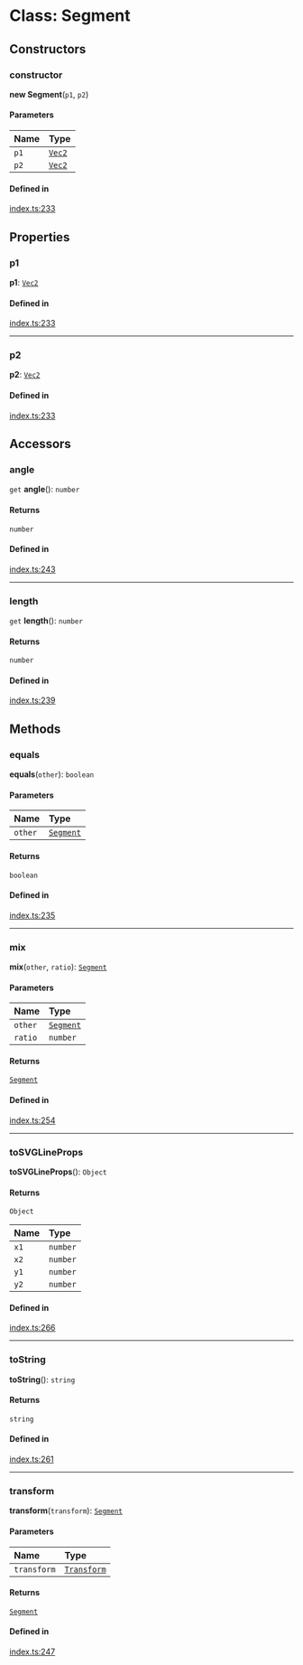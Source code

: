 # Class: Segment

## Constructors

### constructor

**new Segment**(`p1`, `p2`)

#### Parameters

| Name | Type |
| :------ | :------ |
| `p1` | [`Vec2`](api/classes/Vec2.md) |
| `p2` | [`Vec2`](api/classes/Vec2.md) |

#### Defined in

[index.ts:233](https://github.com/seanchas116/paintvec/blob/8211046/index.ts#L233)

## Properties

### p1

 **p1**: [`Vec2`](api/classes/Vec2.md)

#### Defined in

[index.ts:233](https://github.com/seanchas116/paintvec/blob/8211046/index.ts#L233)

___

### p2

 **p2**: [`Vec2`](api/classes/Vec2.md)

#### Defined in

[index.ts:233](https://github.com/seanchas116/paintvec/blob/8211046/index.ts#L233)

## Accessors

### angle

`get` **angle**(): `number`

#### Returns

`number`

#### Defined in

[index.ts:243](https://github.com/seanchas116/paintvec/blob/8211046/index.ts#L243)

___

### length

`get` **length**(): `number`

#### Returns

`number`

#### Defined in

[index.ts:239](https://github.com/seanchas116/paintvec/blob/8211046/index.ts#L239)

## Methods

### equals

**equals**(`other`): `boolean`

#### Parameters

| Name | Type |
| :------ | :------ |
| `other` | [`Segment`](api/classes/Segment.md) |

#### Returns

`boolean`

#### Defined in

[index.ts:235](https://github.com/seanchas116/paintvec/blob/8211046/index.ts#L235)

___

### mix

**mix**(`other`, `ratio`): [`Segment`](api/classes/Segment.md)

#### Parameters

| Name | Type |
| :------ | :------ |
| `other` | [`Segment`](api/classes/Segment.md) |
| `ratio` | `number` |

#### Returns

[`Segment`](api/classes/Segment.md)

#### Defined in

[index.ts:254](https://github.com/seanchas116/paintvec/blob/8211046/index.ts#L254)

___

### toSVGLineProps

**toSVGLineProps**(): `Object`

#### Returns

`Object`

| Name | Type |
| :------ | :------ |
| `x1` | `number` |
| `x2` | `number` |
| `y1` | `number` |
| `y2` | `number` |

#### Defined in

[index.ts:266](https://github.com/seanchas116/paintvec/blob/8211046/index.ts#L266)

___

### toString

**toString**(): `string`

#### Returns

`string`

#### Defined in

[index.ts:261](https://github.com/seanchas116/paintvec/blob/8211046/index.ts#L261)

___

### transform

**transform**(`transform`): [`Segment`](api/classes/Segment.md)

#### Parameters

| Name | Type |
| :------ | :------ |
| `transform` | [`Transform`](api/classes/Transform.md) |

#### Returns

[`Segment`](api/classes/Segment.md)

#### Defined in

[index.ts:247](https://github.com/seanchas116/paintvec/blob/8211046/index.ts#L247)
